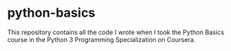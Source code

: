 # python-basics

This repository contains all the code I wrote when I took the Python Basics course in the Python 3 Programming Specialization on Coursera. 
